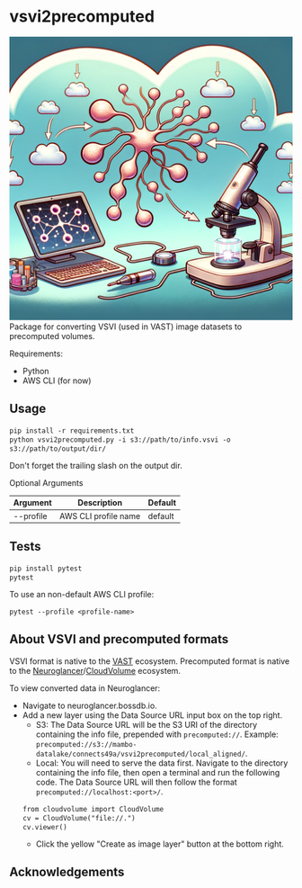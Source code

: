 # vsvi2precomputed
![Logo](logo.png)
Package for converting VSVI (used in VAST) image datasets to precomputed volumes.

Requirements:
* Python
* AWS CLI (for now)

## Usage
```
pip install -r requirements.txt
python vsvi2precomputed.py -i s3://path/to/info.vsvi -o s3://path/to/output/dir/
```
Don't forget the trailing slash on the output dir.

Optional Arguments

| Argument  | Description          | Default |
|-----------|----------------------|---------|
| --profile | AWS CLI profile name | default |

## Tests
```
pip install pytest
pytest
```
To use an non-default AWS CLI profile:
```
pytest --profile <profile-name>
```

## About VSVI and precomputed formats

VSVI format is native to the [VAST](https://lichtman.rc.fas.harvard.edu/vast/) ecosystem. Precomputed format is native to the [Neuroglancer](https://github.com/google/neuroglancer)/[CloudVolume](https://github.com/seung-lab/cloud-volume) ecosystem.

To view converted data in Neuroglancer:
* Navigate to neuroglancer.bossdb.io.
* Add a new layer using the Data Source URL input box on the top right. 
  * S3: The Data Source URL will be the S3 URI of the directory containing the info file, prepended with `precomputed://`. Example: `precomputed://s3://mambo-datalake/connects49a/vsvi2precomputed/local_aligned/`. 
  * Local: You will need to serve the data first. Navigate to the directory containing the info file, then open a terminal and run the following code. The Data Source URL will then follow the format `precomputed://localhost:<port>/`.
  ```
  from cloudvolume import CloudVolume
  cv = CloudVolume("file://.")
  cv.viewer()
  ```
  * Click the yellow "Create as image layer" button at the bottom right.

## Acknowledgements

